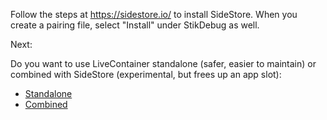 Follow the steps at https://sidestore.io/ to install SideStore. When you create a pairing file, select "Install" under StikDebug as well.

Next:

Do you want to use LiveContainer standalone (safer, easier to maintain) or combined with SideStore (experimental, but frees up an app slot):
- [Standalone](./install-livecontainer-standalone.md)
- [Combined](./install-sidestore+livecontainer.md)
